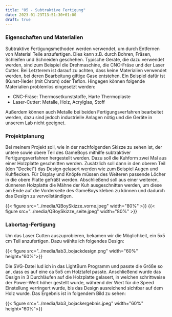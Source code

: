 ```yaml
---
title: "05 - Subtraktive Fertigung"
date: 2023-01-23T13:51:30+01:00
draft: true
---
```


### Eigenschaften und Materialien

Subtraktive Fertigungsmethoden werden verwendet, um durch Entfernen von Material Teile anzufertigen. Dies kann z.B. durch Bohren, Fräsen, Schleifen und Schneiden geschehen. Typische Geräte, die dazu verwendet werden, sind zum Beispiel die Drehmaschine, die CNC-Fräse und der Laser Cutter. Bei Letzterem ist darauf zu achten, dass keine Materialien verwendet werden, bei deren Bearbeitung giftige Gase entstehen. Ein Beispiel dafür ist (Kunst-)leder (mit Chrom) oder Teflon. Hingegen können folgende Materialien problemlos eingesetzt werden:
- CNC-Fräse: Thermosetkunststoffe, Harte Thermoplaste
- Laser-Cutter: Metalle, Holz, Acrylglas, Stoff

Außerdem können auch Metalle bei beiden Fertigungsverfahren bearbeitet werden, dazu sind jedoch industrielle Anlagen nötig und die Geräte in unserem Lab nicht geeignet.


### Projektplanung

Bei meinem Projekt soll, wie in der nachfolgenden Skizze zu sehen ist, der untere sowie obere Teil des GameBoys mithilfe subtraktiver Fertigungsverfahren hergestellt werden. Dazu soll die Kuhform zwei Mal aus einer Holzplatte geschnitten werden. Zusätzlich soll dann in den oberen Teil (den "Deckel") das Design gelasert werden wie zum Beispiel Augen und Kuhflecken. Für Display und Knöpfe müssen des Weiteren passende Löcher in die obere Platte gefräßt werden. Abschließend soll aus einer weiteren, dünneren Holzplatte die Mähne der Kuh ausgeschnitten werden, um diese am Ende auf die Vorderseite des GameBoys kleben zu können und dadurch das Design zu vervollständigen.

{{< figure src="../media/QBoySkizze_vorne.jpeg"  width="80%" >}}
{{< figure src="../media/QBoySkizze_seite.jpeg"  width="80%" >}}

### Labortag-Fertigung

Um das Laser Cutten auszuprobieren, bekamen wir die Möglichkeit, ein 5x5 cm Teil anzufertigen. Dazu wählte ich folgendes Design:

{{< figure src="../media/lab3_bojackdesign.png"  width="60%" height="60%">}}

Die SVG-Datei lud ich in das LightBurn Programm und passte die Größe so an, dass es auf eine ca 5x5 cm Holztafel passte. Anschließend wurde das Design in 3 Durchläufen auf die Holzplatte gelasert, in welchen schrittweise der Power-Wert höher gestellt wurde, während der Wert für die Speed Einstellung verringert wurde, bis das Design ausreichend sichtbar auf dem Holz wurde. Das Ergebnis ist in folgendem Bild zu sehen:

{{< figure src="../media/lab3_bojackergebnis.jpeg"  width="60%" height="60%">}}